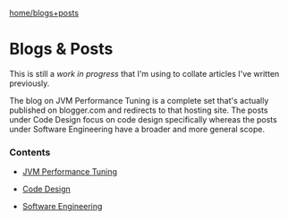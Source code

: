 
[home/](https://github.com/donnachaforde/donnachaforde.github.io)[blogs+posts](https://donnachaforde.github.io/blogs+posts/)


# Blogs & Posts

This is still a _work in progress_ that I'm using to collate articles I've written previously. 


The blog on JVM Performance Tuning is a complete set that's actually published on blogger.com and redirects to that hosting site. 
The posts under Code Design focus on code design specifically whereas the posts under Software Engineering have a broader and more general scope. 



### Contents

* [JVM Performance Tuning](jvm-performance-tuning/README.md)

* [Code Design](code-design/README.md)

* [Software Engineering](software-engineering/README.md)



